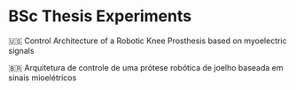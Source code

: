 # BSc Thesis Experiments
:us: 
Control Architecture of a Robotic Knee Prosthesis based on myoelectric signals 

:brazil:
Arquitetura de controle de uma prótese robótica de joelho baseada em sinais mioelétricos

